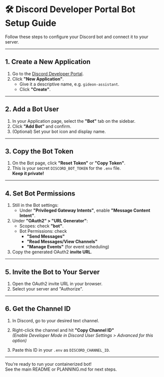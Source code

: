 # 🛠️ Discord Developer Portal Bot Setup Guide

Follow these steps to configure your Discord bot and connect it to your server.

---

## 1. Create a New Application

1. Go to the [Discord Developer Portal](https://discord.com/developers/applications).
2. Click **"New Application"**.  
   - Give it a descriptive name, e.g. `gideon-assistant`.
   - Click **"Create"**.

---

## 2. Add a Bot User

1. In your Application page, select the **"Bot"** tab on the sidebar.
2. Click **"Add Bot"** and confirm.
3. (Optional) Set your bot icon and display name.

---

## 3. Copy the Bot Token

1. On the Bot page, click **"Reset Token"** or **"Copy Token"**.
2. This is your secret `DISCORD_BOT_TOKEN` for the `.env` file.  
   **Keep it private!**

---

## 4. Set Bot Permissions

1. Still in the Bot settings:
    - Under **"Privileged Gateway Intents"**, enable **"Message Content Intent"**.
2. Under **"OAuth2" > "URL Generator"**:
    - Scopes: check **"bot"**.
    - Bot Permissions: check  
      - **"Send Messages"**
      - **"Read Messages/View Channels"**
      - **"Manage Events"** (for event scheduling)
3. Copy the generated OAuth2 **invite URL**.

---

## 5. Invite the Bot to Your Server

1. Open the OAuth2 invite URL in your browser.
2. Select your server and "Authorize".

---

## 6. Get the Channel ID

1. In Discord, go to your desired text channel.
2. Right-click the channel and hit **"Copy Channel ID"**  
   _(Enable Developer Mode in Discord User Settings > Advanced for this option)_

3. Paste this ID in your `.env` as `DISCORD_CHANNEL_ID`.

---

You’re ready to run your containerized bot!  
See the main README or PLANNING.md for next steps.